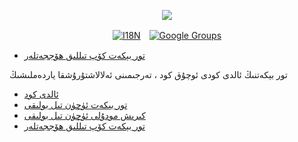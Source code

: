 <p align="center"><a href="https://wac.tax"><img src="https://cdn.jsdelivr.net/gh/wactax/img/logo.svg"/></a></p><p align="center"><a href="https://github.com/wactax/wac.tax/blob/main/doc/README.md#readme"><img alt="I18N" src="https://cdn.jsdelivr.net/gh/wactax/img/t.svg"/></a>　<a href="https://groups.google.com/u/2/g/wactax"><img alt="Google Groups" src="https://cdn.jsdelivr.net/gh/wactax/img/g-groups.svg"/></a></p>

* [تور بېكەت كۆپ تىللىق ھۆججەتلەر](https://github.com/xxai-doc)

تور بېكەتنىڭ ئالدى كودى ئوچۇق كود ، تەرجىمىنى ئەلالاشتۇرۇشقا ياردەملىشىڭ

* [ئالدى كود](https://github.com/xxai-art/web)
* [تور بېكەت ئۈچۈن تىل بولىقى](https://github.com/xxai-art/web/tree/main/i18n)
* [كىرىش مودۇلى ئۈچۈن تىل بولىقى](https://github.com/wacpkg/user/tree/main/ui.i18n)
* [تور بېكەت كۆپ تىللىق ھۆججەتلەر](https://github.com/xxai-doc)
